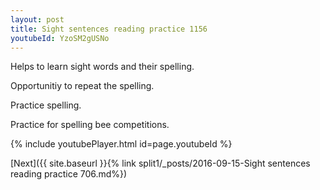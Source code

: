 ```yaml
---
layout: post
title: Sight sentences reading practice 1156
youtubeId: YzoSM2gUSNo
---
```

 
 
Helps to learn sight words and their spelling.

Opportunitiy to repeat the spelling. 

Practice spelling. 
 
Practice for spelling bee competitions. 
 
{% include youtubePlayer.html id=page.youtubeId %}
 
 

[Next]({{ site.baseurl }}{% link  split1/_posts/2016-09-15-Sight sentences reading practice 706.md%})
 
